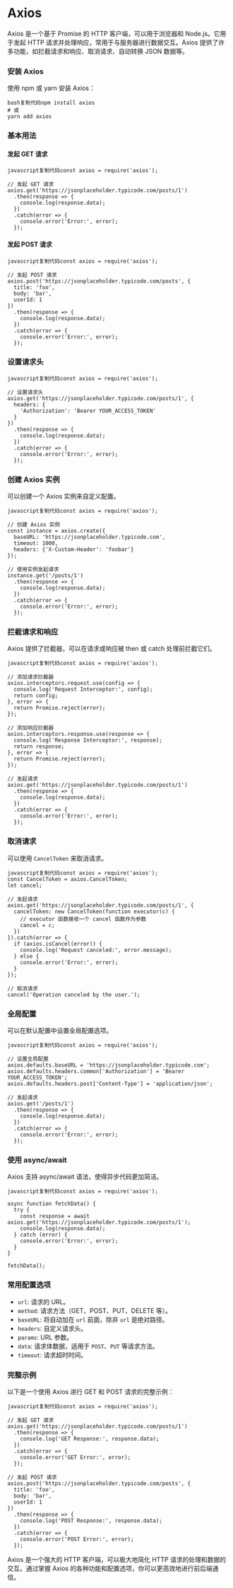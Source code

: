 # Axios

Axios 是一个基于 Promise 的 HTTP 客户端，可以用于浏览器和 Node.js。它用于发起 HTTP 请求并处理响应，常用于与服务器进行数据交互。Axios 提供了许多功能，如拦截请求和响应、取消请求、自动转换 JSON 数据等。

### 安装 Axios

使用 npm 或 yarn 安装 Axios：

```
bash复制代码npm install axios
# 或
yarn add axios
```

### 基本用法

#### 发起 GET 请求

```
javascript复制代码const axios = require('axios');

// 发起 GET 请求
axios.get('https://jsonplaceholder.typicode.com/posts/1')
  .then(response => {
    console.log(response.data);
  })
  .catch(error => {
    console.error('Error:', error);
  });
```

#### 发起 POST 请求

```
javascript复制代码const axios = require('axios');

// 发起 POST 请求
axios.post('https://jsonplaceholder.typicode.com/posts', {
  title: 'foo',
  body: 'bar',
  userId: 1
})
  .then(response => {
    console.log(response.data);
  })
  .catch(error => {
    console.error('Error:', error);
  });
```

### 设置请求头

```
javascript复制代码const axios = require('axios');

// 设置请求头
axios.get('https://jsonplaceholder.typicode.com/posts/1', {
  headers: {
    'Authorization': 'Bearer YOUR_ACCESS_TOKEN'
  }
})
  .then(response => {
    console.log(response.data);
  })
  .catch(error => {
    console.error('Error:', error);
  });
```

### 创建 Axios 实例

可以创建一个 Axios 实例来自定义配置。

```
javascript复制代码const axios = require('axios');

// 创建 Axios 实例
const instance = axios.create({
  baseURL: 'https://jsonplaceholder.typicode.com',
  timeout: 1000,
  headers: {'X-Custom-Header': 'foobar'}
});

// 使用实例发起请求
instance.get('/posts/1')
  .then(response => {
    console.log(response.data);
  })
  .catch(error => {
    console.error('Error:', error);
  });
```

### 拦截请求和响应

Axios 提供了拦截器，可以在请求或响应被 then 或 catch 处理前拦截它们。

```
javascript复制代码const axios = require('axios');

// 添加请求拦截器
axios.interceptors.request.use(config => {
  console.log('Request Interceptor:', config);
  return config;
}, error => {
  return Promise.reject(error);
});

// 添加响应拦截器
axios.interceptors.response.use(response => {
  console.log('Response Interceptor:', response);
  return response;
}, error => {
  return Promise.reject(error);
});

// 发起请求
axios.get('https://jsonplaceholder.typicode.com/posts/1')
  .then(response => {
    console.log(response.data);
  })
  .catch(error => {
    console.error('Error:', error);
  });
```

### 取消请求

可以使用 `CancelToken` 来取消请求。

```
javascript复制代码const axios = require('axios');
const CancelToken = axios.CancelToken;
let cancel;

// 发起请求
axios.get('https://jsonplaceholder.typicode.com/posts/1', {
  cancelToken: new CancelToken(function executor(c) {
    // executor 函数接收一个 cancel 函数作为参数
    cancel = c;
  })
}).catch(error => {
  if (axios.isCancel(error)) {
    console.log('Request canceled:', error.message);
  } else {
    console.error('Error:', error);
  }
});

// 取消请求
cancel('Operation canceled by the user.');
```

### 全局配置

可以在默认配置中设置全局配置选项。

```
javascript复制代码const axios = require('axios');

// 设置全局配置
axios.defaults.baseURL = 'https://jsonplaceholder.typicode.com';
axios.defaults.headers.common['Authorization'] = 'Bearer YOUR_ACCESS_TOKEN';
axios.defaults.headers.post['Content-Type'] = 'application/json';

// 发起请求
axios.get('/posts/1')
  .then(response => {
    console.log(response.data);
  })
  .catch(error => {
    console.error('Error:', error);
  });
```

### 使用 async/await

Axios 支持 async/await 语法，使得异步代码更加简洁。

```
javascript复制代码const axios = require('axios');

async function fetchData() {
  try {
    const response = await axios.get('https://jsonplaceholder.typicode.com/posts/1');
    console.log(response.data);
  } catch (error) {
    console.error('Error:', error);
  }
}

fetchData();
```

### 常用配置选项

- `url`: 请求的 URL。
- `method`: 请求方法（GET、POST、PUT、DELETE 等）。
- `baseURL`: 将自动加在 `url` 前面，除非 `url` 是绝对路径。
- `headers`: 自定义请求头。
- `params`: URL 参数。
- `data`: 请求体数据，适用于 `POST`、`PUT` 等请求方法。
- `timeout`: 请求超时时间。

### 完整示例

以下是一个使用 Axios 进行 GET 和 POST 请求的完整示例：

```
javascript复制代码const axios = require('axios');

// 发起 GET 请求
axios.get('https://jsonplaceholder.typicode.com/posts/1')
  .then(response => {
    console.log('GET Response:', response.data);
  })
  .catch(error => {
    console.error('GET Error:', error);
  });

// 发起 POST 请求
axios.post('https://jsonplaceholder.typicode.com/posts', {
  title: 'foo',
  body: 'bar',
  userId: 1
})
  .then(response => {
    console.log('POST Response:', response.data);
  })
  .catch(error => {
    console.error('POST Error:', error);
  });
```

Axios 是一个强大的 HTTP 客户端，可以极大地简化 HTTP 请求的处理和数据的交互。通过掌握 Axios 的各种功能和配置选项，你可以更高效地进行前后端通信。